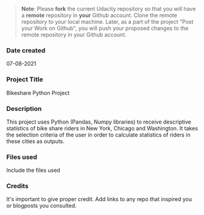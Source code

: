 >**Note**: Please **fork** the current Udacity repository so that you will have a **remote** repository in **your** Github account. Clone the remote repository to your local machine. Later, as a part of the project "Post your Work on Github", you will push your proposed changes to the remote repository in your Github account.

### Date created
07-08-2021

### Project Title
Bikeshare Python Project

### Description
This project uses Python (Pandas, Numpy libraries) to receive descriptive statistics of bike share riders in New York, Chicago and Washington. It takes the selection criteria of the user in order to calculate statistics of riders in these cities as outputs.

### Files used
Include the files used

### Credits
It's important to give proper credit. Add links to any repo that inspired you or blogposts you consulted.

